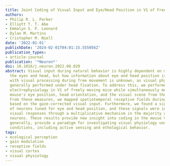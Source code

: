 ```yaml
---
title: Joint Coding of Visual Input and Eye/Head Position in V1 of Freely Moving Mice
authors:
- Philip R. L. Parker
- Elliott T. T. Abe
- Emmalyn S. P. Leonard
- Dylan M. Martins
- Cristopher M. Niell
date: '2022-01-01'
publishDate: '2024-02-01T04:01:15.555056Z'
publication_types:
- article-journal
publication: '*Neuron*'
doi: 10.1016/j.neuron.2022.08.029
abstract: Visual input during natural behavior is highly dependent on movements of
  the eyes and head, but how information about eye and head position is integrated
  with visual processing during free movement is unknown, as visual physiology is
  generally performed under head fixation. To address this, we performed single-unit
  electrophysiology in V1 of freely moving mice while simultaneously measuring the
  mouse's eye position, head orientation, and the visual scene from the mouse's perspective.
  From these measures, we mapped spatiotemporal receptive fields during free movement
  based on the gaze-corrected visual input. Furthermore, we found a significant fraction
  of neurons tuned for eye and head position, and these signals were integrated with
  visual responses through a multiplicative mechanism in the majority of modulated
  neurons. These results provide new insight into coding in the mouse V1 and, more
  generally, provide a paradigm for investigating visual physiology under natural
  conditions, including active sensing and ethological behavior.
tags:
- ecological perception
- gain modulation
- receptive fields
- visual cortex
- visual physiology
---
```

